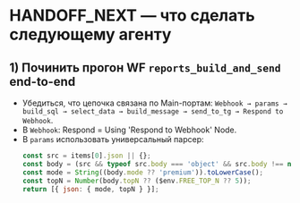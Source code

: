 # HANDOFF_NEXT — что сделать следующему агенту

## 1) Починить прогон WF `reports_build_and_send` end-to-end
- Убедиться, что цепочка связана по Main-портам:
  `Webhook → params → build_sql → select_data → build_message → send_to_tg → Respond to Webhook`.
- В `Webhook`: Respond = Using 'Respond to Webhook' Node.
- В `params` использовать универсальный парсер:
  ```js
  const src = items[0].json || {};
  const body = (src && typeof src.body === 'object' && src.body !== null) ? src.body : src;
  const mode = String((body.mode ?? 'premium')).toLowerCase();
  const topN = Number(body.topN ?? ($env.FREE_TOP_N ?? 5));
  return [{ json: { mode, topN } }];

